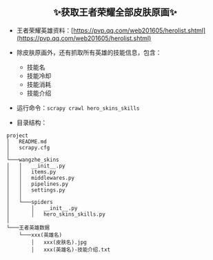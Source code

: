 ## <center>✨获取王者荣耀全部皮肤原画✨</center>
 - 王者荣耀英雄资料：[https://pvp.qq.com/web201605/herolist.shtml](https://pvp.qq.com/web201605/herolist.shtml)

 - 除皮肤原画外，还有抓取所有英雄的技能信息，包含：
    - 技能名
    - 技能冷却
    - 技能消耗
    - 技能介绍

 - 运行命令：`scrapy crawl hero_skins_skills`

 - 目录结构：

```
project
│   README.md
│   scrapy.cfg   
│
└───wangzhe_skins
│   │   __init__.py
│   │   items.py
│   │   middlewares.py
│   │   pipelines.py
│   │   settings.py
│   │
│   └───spiders
│       │   __init__.py
│       │   hero_skins_skills.py
│   
└───王者英雄数据
    └───xxx(英雄名)
    	│   xxx(皮肤名).jpg
    	│   xxx(英雄名)-技能介绍.txt
```